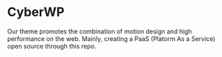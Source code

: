 # CyberWP
 Our theme promotes the combination of motion design and high performance on the web. Mainly, creating a PaaS (Platorm As a Service) open source through this repo.

